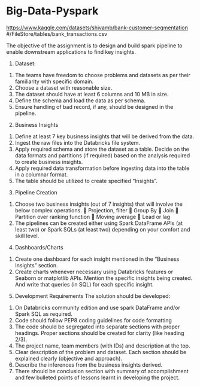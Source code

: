 # Big-Data-Pyspark

https://www.kaggle.com/datasets/shivamb/bank-customer-segmentation
#/FileStore/tables/bank_transactions.csv
     

The objective of the assignment is to design and build spark pipeline to enable
downstream applications to find key insights.
1) Dataset:
1. The teams have freedom to choose problems and datasets as per their
familiarity with specific domain.
2. Choose a dataset with reasonable size.
3. The dataset should have at least 6 columns and 10 MB in size.
4. Define the schema and load the data as per schema.
1. Ensure handling of bad record, if any, should be designed in the pipeline.
2) Business Insights
1. Define at least 7 key business insights that will be derived from the data.
1. Ingest the raw files into the Databricks file system.
2. Apply required schema and store the dataset as a table. Decide on the data
formats and partitions (if required) based on the analysis required to create
business insights.
3. Apply required data transformation before ingesting data into the table in a
columnar format.
4. The table should be utilized to create specified “Insights”.
3) Pipeline Creation
1. Choose two business insights (out of 7 insights) that will involve the below
complex operations.
 Projection, filter
 Group By
 Join
 Partition over ranking function
 Moving average
 Lead or lag
2. The pipelines can be created either using Spark DataFrame APIs (at least two)
or Spark SQLs (at least two) depending on your comfort and skill level.
4) Dashboards/Charts
1. Create one dashboard for each insight mentioned in the “Business Insights”
section.
2. Create charts whenever necessary using Databricks features or Seaborn or
matplotlib APIs. Mention the specific insights being created. And write that
queries (in SQL) for each specific insight.
5) Development Requirements
The solution should be developed:
1. On Databricks community edition and use spark DataFrame and/or Spark SQL
as required.
2. Code should follow PEP8 coding guidelines for code formatting
3. The code should be segregated into separate sections with proper headings.
Proper sections should be created for clarity (like heading 2/3).
4. The project name, team members (with IDs) and description at the top.
5. Clear description of the problem and dataset. Each section should be explained
clearly (objective and approach).
6. Describe the inferences from the business insights derived.
7. There should be conclusion section with summary of accomplishment and few
bulleted points of lessons learnt in developing the project.
